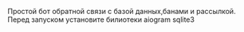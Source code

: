 Простой бот обратной связи с базой данных,банами и рассылкой.
Перед запуском установите билиотеки 
aiogram
sqlite3
